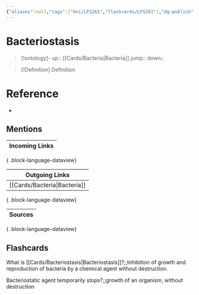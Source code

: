 ```yaml
---
{"aliases":null,"tags":["Uni/LFS261","flashcards/LFS261"],"dg-publish":true,"permalink":"/cards/bacteriostasis/","dgPassFrontmatter":true}
---
```


# Bacteriostasis

> [!ontology]-
> up:: [[Cards/Bacteria\|Bacteria]]
> jump:: 
> down:: 

> [!Definition] Definition
> 

# Reference
- 

## Mentions
| Incoming Links |
| -------------- |

{ .block-language-dataview}

| Outgoing Links                  |
| ------------------------------- |
| [[Cards/Bacteria\|Bacteria]] |

{ .block-language-dataview}

| Sources |
| ------- |

{ .block-language-dataview}

## Flashcards 

What is [[Cards/Bacteriostasis\|Bacteriostasis]]?;;Inhibition of growth and reproduction of bacteria by a chemical agent without destruction.

Bacteriostatic agent temporarily stops?;;growth of an organism, without destruction